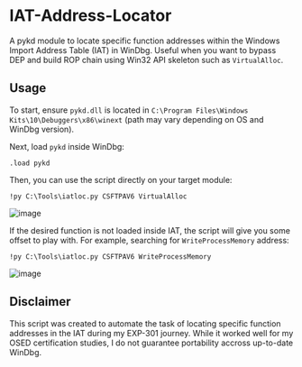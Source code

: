 # IAT-Address-Locator
A pykd module to locate specific function addresses within the Windows Import Address Table (IAT) in WinDbg. Useful when you want to bypass DEP and build ROP chain using Win32 API skeleton such as `VirtualAlloc`.

## Usage
To start, ensure `pykd.dll` is located in `C:\Program Files\Windows Kits\10\Debuggers\x86\winext` (path may vary depending on OS and WinDbg version).

Next, load `pykd` inside WinDbg:
```shell
.load pykd
```

Then, you can use the script directly on your target module:
```shell
!py C:\Tools\iatloc.py CSFTPAV6 VirtualAlloc
```

![image](https://github.com/user-attachments/assets/d3880894-fa75-426e-b499-e194dcd75601)

If the desired function is not loaded inside IAT, the script will give you some offset to play with. For example, searching for `WriteProcessMemory` address:
```shell
!py C:\Tools\iatloc.py CSFTPAV6 WriteProcessMemory
```

![image](https://github.com/user-attachments/assets/a36ba7f8-92cf-400c-a3e7-428eb3a6c25a)


## Disclaimer
This script was created to automate the task of locating specific function addresses in the IAT during my EXP-301 journey. While it worked well for my OSED certification studies, I do not guarantee portability accross up-to-date WinDbg.

